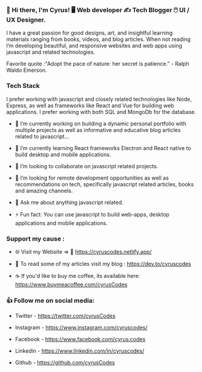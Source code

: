 ### 👋 Hi there, I'm Cyrus! 🖥️ Web developer ✍️ Tech Blogger 🖱️ UI / UX Designer. 

I have a great passion for good designs, art, and insightful learning materials ranging from books, videos, and blog articles. When not reading I’m developing beautiful, and responsive websites and web apps using javascript and related technologies.

Favorite quote :"Adopt the pace of nature: her secret is patience."  - Ralph Waldo Emerson.

### Tech Stack
I prefer working with javascript and closely related technologies like Node, Express, as well as frameworks like React and Vue for building web applications. I prefer working with both SQL and MongoDb for the database.



- 🔭 I’m currently working on building a dynamic personal portfolio with multiple projects as well as informative and educative blog articles related to javascript...

- 🌱 I’m currently learning React frameworks Electron and React native to build desktop and mobile applications.

- 👯 I’m looking to collaborate on javascript related projects.

- 🤔 I’m looking for remote development opportunities as well as recommendations on tech, specifically javascript related articles, books and amazing channels.

- 💬 Ask me about anything javascript related.


- ⚡ Fun fact: You can use javascript to build web-apps, desktop applications  and mobile applications.


### Support my cause :

- 🌐 Visit my Website => 📌 https://cyruscodes.netlify.app/

- 📖 To read some of my articles visit my blog : https://dev.to/cyruscodes

- ☕ If you'd like to buy me coffee, its available here: https://www.buymeacoffee.com/cyrusCodes


### 👍 Follow me on social media: 
- Twitter - https://twitter.com/cyrusCodes

- Instagram - https://www.instagram.com/cyruscodes/

- Facebook - https://www.facebook.com/cyrus.codes

- Linkedin - https://www.linkedin.com/in/cyruscodes/ 

- Github  - https://github.com/cyrusCodes 
